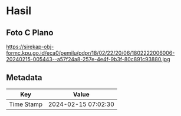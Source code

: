# Hasil

## Foto C Plano

https://sirekap-obj-formc.kpu.go.id/eca0/pemilu/pdpr/18/02/22/20/06/1802222006006-20240215-005443--a57f24a8-257e-4e4f-9b3f-80c891c93880.jpg


## Metadata

| Key        | Value               |
| ---------- | ------------------- |
| Time Stamp | 2024-02-15 07:02:30 |



